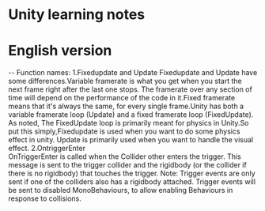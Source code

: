 # Unity learning notes

# English version
--
Function names:
1.Fixedupdate and Update
 Fixedupdate and Update have some differences.Variable framerate is what you get when you start the next frame right after the last one stops. The framerate over any section of time   will depend on the performance of the code in it.Fixed framerate means that it's always the same, for every single frame.Unity has both a variable framerate loop (Update) and a fixed framerate loop (FixedUpdate). As noted, The FixedUpdate loop is primarily meant for physics in Unity.So put this simply,Fixedupdate is used when you want to do some physics effect in unity. Update is primarily used when you want to handle the visual effect.
2.OntriggerEnter  
  OnTriggerEnter is called when the Collider other enters the trigger. This message is sent to the trigger collider and the rigidbody (or the collider if there is no rigidbody) that touches the trigger. Note: Trigger events are only sent if one of the colliders also has a rigidbody attached. Trigger events will be sent to disabled MonoBehaviours, to allow enabling Behaviours in response to collisions.  


